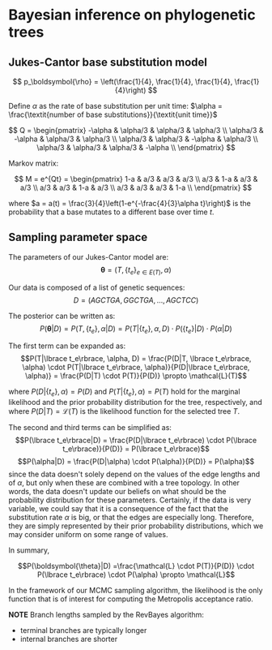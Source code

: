 # Bayesian inference on phylogenetic trees

## Jukes-Cantor base substitution model

$$
p_\boldsymbol{\rho} = \left(\frac{1}{4}, \frac{1}{4}, \frac{1}{4}, \frac{1}{4}\right)
$$

Define $\alpha$ as the rate of base substitution per unit time: $\alpha = \frac{\textit{number of base substitutions}}{\textit{unit time}}$

$$
Q = 
\begin{pmatrix}
-\alpha & \alpha/3 & \alpha/3 & \alpha/3 \\
\alpha/3 & -\alpha & \alpha/3 & \alpha/3 \\
\alpha/3 & \alpha/3 & -\alpha & \alpha/3 \\
\alpha/3 & \alpha/3 & \alpha/3 & -\alpha \\
\end{pmatrix}
$$

Markov matrix:

$$
M = e^{Qt} = 
\begin{pmatrix}
1-a & a/3 & a/3 & a/3 \\
a/3 & 1-a & a/3 & a/3 \\
a/3 & a/3 & 1-a & a/3 \\
a/3 & a/3 & a/3 & 1-a \\
\end{pmatrix}
$$

where $a = a(t) = \frac{3}{4}\left(1-e^{-\frac{4}{3}\alpha t}\right)$ is the probability that a base mutates to a different base over time $t$.

## Sampling parameter space

The parameters of our Jukes-Cantor model are: 
$$\boldsymbol{\theta} = (T, \lbrace t_e\rbrace_{e \in E(T)}, \alpha)$$

Our data is composed of a list of genetic sequences:
$$D = (AGCTGA, GGCTGA, \dots , AGCTCC)$$

The posterior can be written as:
$$P(\boldsymbol{\theta}|D) = P(T, \lbrace t_e\rbrace, \alpha|D) = P(T|\lbrace t_e\rbrace, \alpha, D) \cdot P(\lbrace t_e\rbrace|D) \cdot P(\alpha|D)$$

The first term can be expanded as:
$$P(T|\lbrace t_e\rbrace, \alpha, D) = \frac{P(D|T, \lbrace t_e\rbrace, \alpha) \cdot P(T|\lbrace t_e\rbrace, \alpha)}{P(D|\lbrace t_e\rbrace, \alpha)} = \frac{P(D|T) \cdot P(T)}{P(D)} \propto \mathcal{L}(T)$$

where $P(D|\lbrace t_e\rbrace, \alpha) = P(D)$ and $P(T|\lbrace t_e\rbrace, \alpha) = P(T)$ hold for the marginal likelihood and the prior probability distribution for the tree, respectively, and where $P(D|T)=\mathcal{L}(T)$ is the likelihood function for the selected tree $T$.

The second and third terms can be simplified as:
$$P(\lbrace t_e\rbrace|D) = \frac{P(D|\lbrace t_e\rbrace) \cdot P(\lbrace t_e\rbrace)}{P(D)} = P(\lbrace t_e\rbrace)$$
$$P(\alpha|D) = \frac{P(D|\alpha) \cdot P(\alpha)}{P(D)} = P(\alpha)$$
since the data doesn't solely depend on the values of the edge lengths and of $\alpha$, but only when these are combined with a tree topology. In other words, the data doesn't update our beliefs on what should be the probability distribution for these parameters. Certainly, if the data is very variable, we could say that it is a consequence of the fact that the substitution rate $\alpha$ is big, or that the edges are especially long. Therefore, they are simply represented by their prior probability distributions, which we may consider uniform on some range of values. 

In summary,

$$P(\boldsymbol{\theta}|D) =\frac{\mathcal{L} \cdot P(T)}{P(D)} \cdot P(\lbrace t_e\rbrace) \cdot P(\alpha) \propto \mathcal{L}$$

In the framework of our MCMC sampling algorithm, the likelihood is the only function that is of interest for computing the Metropolis acceptance ratio.


**NOTE**
Branch lengths sampled by the RevBayes algorithm:
- terminal branches are typically longer
- internal branches are shorter
